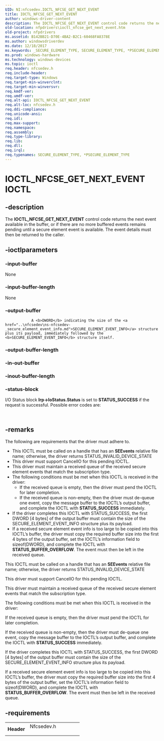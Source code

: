 ```yaml
---
UID: NI:nfcsedev.IOCTL_NFCSE_GET_NEXT_EVENT
title: IOCTL_NFCSE_GET_NEXT_EVENT
author: windows-driver-content
description: The IOCTL_NFCSE_GET_NEXT_EVENT control code returns the next event available in the buffer, or if there are no more buffered events remains pending until a secure element event is available. The event details must then be returned to the caller.
old-location: nfpdrivers\ioctl_nfcse_get_next_event.htm
old-project: nfpdrivers
ms.assetid: B142BB21-D70E-4BA2-B2C1-60468FA8378E
ms.author: windowsdriverdev
ms.date: 12/18/2017
ms.keywords: _SECURE_ELEMENT_TYPE, SECURE_ELEMENT_TYPE, *PSECURE_ELEMENT_TYPE
ms.prod: windows-hardware
ms.technology: windows-devices
ms.topic: ioctl
req.header: nfcsedev.h
req.include-header: 
req.target-type: Windows
req.target-min-winverclnt: 
req.target-min-winversvr: 
req.kmdf-ver: 
req.umdf-ver: 
req.alt-api: IOCTL_NFCSE_GET_NEXT_EVENT
req.alt-loc: nfcsedev.h
req.ddi-compliance: 
req.unicode-ansi: 
req.idl: 
req.max-support: 
req.namespace: 
req.assembly: 
req.type-library: 
req.lib: 
req.dll: 
req.irql: 
req.typenames: SECURE_ELEMENT_TYPE, *PSECURE_ELEMENT_TYPE
---
```


# IOCTL_NFCSE_GET_NEXT_EVENT IOCTL



## -description
The <b>IOCTL_NFCSE_GET_NEXT_EVENT</b> 
   control code returns the next event available in the buffer, or if there are no more buffered events remains pending until a secure element event is available. The event details must then be returned to the caller.  



## -ioctlparameters

### -input-buffer
None


### -input-buffer-length
None


### -output-buffer

                A <b>DWORD</b> indicating the size of the <a href="..\nfcsedev\ns-nfcsedev-_secure_element_event_info.md">SECURE_ELEMENT_EVENT_INFO</a> structure plus its payload, immediately followed by the <b>SECURE_ELEMENT_EVENT_INFO</b> structure itself. 


### -output-buffer-length

<text></text>

### -in-out-buffer

<text></text>

### -inout-buffer-length

<text></text>

### -status-block
I/O Status block
<b>Irp-&gt;IoStatus.Status</b> is set to <b>STATUS_SUCCESS</b> if the request is successful. Possible error codes are:

 


## -remarks
The following are requirements that the driver must adhere to.<ul>
<li>
This IOCTL must be called on a handle that has an <b>SEEvents</b> relative file name; otherwise, the driver returns STATUS_INVALID_DEVICE_STATE

</li>
<li>
This driver must support CancelIO for this pending IOCTL.

</li>
<li>
This driver must maintain a received queue of the received secure element events that match the subscription type.

</li>
<li>
The following conditions must be met when this IOCTL is received in the driver:

<ul>
<li>
If the received queue is empty, then the driver must pend the IOCTL for later completion.

</li>
<li>
If the received queue is non-empty, then the driver must de-queue one event, copy the message buffer to the IOCTL’s output buffer, and complete the IOCTL with <b>STATUS_SUCCESS</b> immediately.

</li>
</ul>
</li>
<li>
If the driver completes this IOCTL with STATUS_SUCCESS, the first DWORD [4 bytes] of the output buffer must contain the size of the SECURE_ELEMENT_EVENT_INFO structure plus its payload.

</li>
<li>
If a received secure element event info is too large to be copied into this IOCTL’s buffer, the driver must copy the required buffer size into the first 4 bytes of the output buffer, set the IOCTL’s information field to sizeof(DWORD), and complete the IOCTL with <b>STATUS_BUFFER_OVERFLOW</b>. The event must then be left in the received queue.

</li>
</ul>


This IOCTL must be called on a handle that has an <b>SEEvents</b> relative file name; otherwise, the driver returns STATUS_INVALID_DEVICE_STATE

This driver must support CancelIO for this pending IOCTL.

This driver must maintain a received queue of the received secure element events that match the subscription type.

The following conditions must be met when this IOCTL is received in the driver:

If the received queue is empty, then the driver must pend the IOCTL for later completion.

If the received queue is non-empty, then the driver must de-queue one event, copy the message buffer to the IOCTL’s output buffer, and complete the IOCTL with <b>STATUS_SUCCESS</b> immediately.

If the driver completes this IOCTL with STATUS_SUCCESS, the first DWORD [4 bytes] of the output buffer must contain the size of the SECURE_ELEMENT_EVENT_INFO structure plus its payload.

If a received secure element event info is too large to be copied into this IOCTL’s buffer, the driver must copy the required buffer size into the first 4 bytes of the output buffer, set the IOCTL’s information field to sizeof(DWORD), and complete the IOCTL with <b>STATUS_BUFFER_OVERFLOW</b>. The event must then be left in the received queue.


## -requirements
<table>
<tr>
<th width="30%">
Header

</th>
<td width="70%">
<dl>
<dt>Nfcsedev.h</dt>
</dl>
</td>
</tr>
</table>